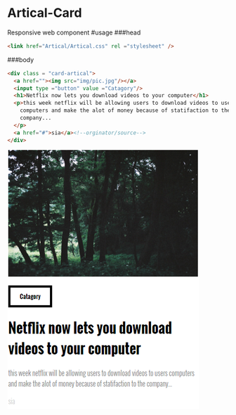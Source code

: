 # Artical-Card
Responsive web component
#usage
###head

```html
<link href="Artical/Artical.css" rel ="stylesheet" /> 
``` 

###body

```html
<div class = "card-artical">
  <a href=""><img src="img/pic.jpg"/></a>
  <input type ="button" value ="Catagory"/>
  <h1>Netflix now lets you download videos to your computer</h1>
  <p>this week netflix will be allowing users to download videos to users
    computers and make the alot of money because of statifaction to the
    company...
  </p>
  <a href="#">sia</a><!--orginator/source-->
</div>
``` 

![Alt text](img/screenshot.png?raw=true "Optional Title")
